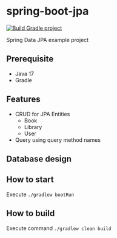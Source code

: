 # spring-boot-jpa
[![Build Gradle project](https://github.com/Snaacker/spring-boot-jpa/actions/workflows/build-gradle-project.yml/badge.svg)](https://github.com/Snaacker/spring-boot-jpa/actions/workflows/build-gradle-project.yml)

Spring Data JPA example project

## Prerequisite
- Java 17
- Gradle

## Features
- CRUD for JPA Entities
  - Book
  - Library
  - User
- Query using query method names

## Database design

## How to start

Execute ```./gradlew bootRun```

## How to build

Execute command ```./gradlew clean build```
